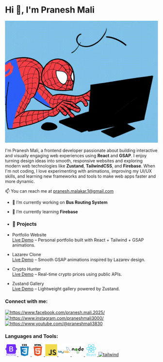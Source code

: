 <h1>Hi 👋, I'm Pranesh Mali</h1>


![Profile background](assets/profile_bg.gif)

I'm Pranesh Mali, a frontend developer passionate about building interactive and visually engaging web experiences using **React** and **GSAP**. I enjoy turning design ideas into smooth, responsive websites and exploring modern web technologies like **Zustand**, **TailwindCSS**, and **Firebase**. When I'm not coding, I love experimenting with animations, improving my UI/UX skills, and learning new frameworks and tools to make web apps faster and more dynamic.  

📫 You can reach me at pranesh.malakar.1@gmail.com 

- 🔭 I’m currently working on **Bus Routing System**

- 🌱 I’m currently learning **Firebase**

- ### 🚀 Projects
- Portfolio Website  
  [Live Demo](https://praneshmali-portfolio.netlify.app/) – Personal portfolio built with React + Tailwind + GSAP animations.

- Lazarev Clone <br/>
  [Live Demo](https://lazarev-praneshmali.netlify.app/) – Smooth GSAP animations inspired by Lazarev design.

- Crypto Hunter <br/>[Live Demo](https://crypto-hunter-clone.netlify.app/) – Real-time crypto prices using public APIs.

- Zustand Gallery <br/>
  [Live Demo](https://zustandgallery.netlify.app/) – Lightweight gallery powered by Zustand.


<h3 align="left">Connect with me:</h3>
<p align="left">
<a href="https://fb.com/https://www.facebook.com/pranesh.mali.2025/" target="blank"><img align="center" src="https://raw.githubusercontent.com/rahuldkjain/github-profile-readme-generator/master/src/images/icons/Social/facebook.svg" alt="https://www.facebook.com/pranesh.mali.2025/" height="30" width="40" /></a>
<a href="https://instagram.com/https://www.instagram.com/praneshmali3000/" target="blank"><img align="center" src="https://raw.githubusercontent.com/rahuldkjain/github-profile-readme-generator/master/src/images/icons/Social/instagram.svg" alt="https://www.instagram.com/praneshmali3000/" height="30" width="40" /></a>
<a href="https://www.youtube.com/c/https://www.youtube.com/@praneshmali3830" target="blank"><img align="center" src="https://raw.githubusercontent.com/rahuldkjain/github-profile-readme-generator/master/src/images/icons/Social/youtube.svg" alt="https://www.youtube.com/@praneshmali3830" height="30" width="40" /></a>
</p>

<h3 align="left">Languages and Tools:</h3>
<p align="left"> <a href="https://getbootstrap.com" target="_blank" rel="noreferrer"> <img src="https://raw.githubusercontent.com/devicons/devicon/master/icons/bootstrap/bootstrap-plain-wordmark.svg" alt="bootstrap" width="40" height="40"/> </a> <a href="https://www.w3schools.com/css/" target="_blank" rel="noreferrer"> <img src="https://raw.githubusercontent.com/devicons/devicon/master/icons/css3/css3-original-wordmark.svg" alt="css3" width="40" height="40"/> </a> <a href="https://www.w3.org/html/" target="_blank" rel="noreferrer"> <img src="https://raw.githubusercontent.com/devicons/devicon/master/icons/html5/html5-original-wordmark.svg" alt="html5" width="40" height="40"/> </a> <a href="https://developer.mozilla.org/en-US/docs/Web/JavaScript" target="_blank" rel="noreferrer"> <img src="https://raw.githubusercontent.com/devicons/devicon/master/icons/javascript/javascript-original.svg" alt="javascript" width="40" height="40"/> </a> <a href="https://www.mysql.com/" target="_blank" rel="noreferrer"> <img src="https://raw.githubusercontent.com/devicons/devicon/master/icons/mysql/mysql-original-wordmark.svg" alt="mysql" width="40" height="40"/> </a> <a href="https://nodejs.org" target="_blank" rel="noreferrer"> <img src="https://raw.githubusercontent.com/devicons/devicon/master/icons/nodejs/nodejs-original-wordmark.svg" alt="nodejs" width="40" height="40"/> </a> <a href="https://reactjs.org/" target="_blank" rel="noreferrer"> <img src="https://raw.githubusercontent.com/devicons/devicon/master/icons/react/react-original-wordmark.svg" alt="react" width="40" height="40"/> </a> <a href="https://tailwindcss.com/" target="_blank" rel="noreferrer"> <img src="https://www.vectorlogo.zone/logos/tailwindcss/tailwindcss-icon.svg" alt="tailwind" width="40" height="40"/> </a> </p>
